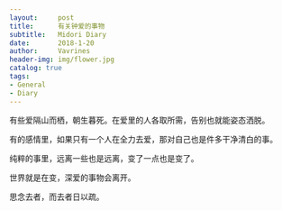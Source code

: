 ```yaml
---
layout:     post
title:      有关钟爱的事物
subtitle:   Midori Diary
date:       2018-1-20
author:     Vavrines
header-img: img/flower.jpg
catalog: true
tags:
- General
- Diary
---
```


有些爱隔山而栖，朝生暮死。在爱里的人各取所需，告别也就能姿态洒脱。

有的感情里，如果只有一个人在全力去爱，那对自己也是件多干净清白的事。

纯粹的事里，远离一些也是远离，变了一点也是变了。

世界就是在变，深爱的事物会离开。

思念去者，而去者日以疏。
